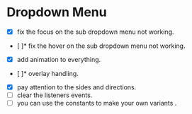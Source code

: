 # Dropdown Menu

- [x] fix the focus on the sub dropdown menu not working.
- [ ]* fix the hover on the sub dropdown menu not working.
- [x] add animation to everything.
- [ ]* overlay handling.
- [x] pay attention to the sides and directions.
- [ ] clear the listeners events.
- [ ] you can use the constants to make your own variants .
